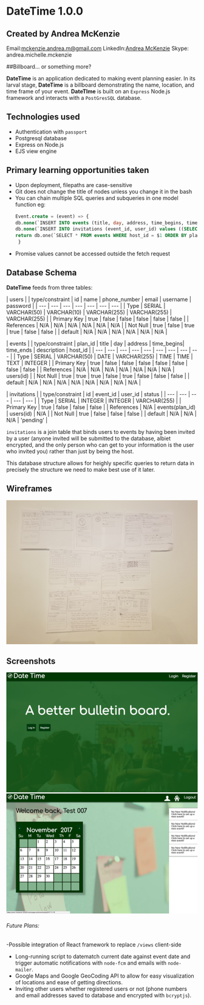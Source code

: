 # DateTime 1.0.0
## Created by Andrea McKenzie
  Email:[mckenzie.andrea.m@gmail.com](mailto:mckenzie.andrea.m@gmail.com)
  LinkedIn:[Andrea McKenzie](https://www.linkedin.com/in/andrea-mckenzie/)
  Skype: andrea.michelle.mckenzie

##Billboard... or something more?

**DateTime** is an application dedicated to making event planning easier. In its larval stage, **DateTime** is a billboard demonstrating the name, location, and time frame of your event. **DateTIme** is built on an `Express` Node.js framework and interacts with a `PostGresSQL` database.

## Technologies used 

- Authentication with `passport`
- Postgresql database
- Express on Node.js 
- EJS view engine

## Primary learning opportunities taken

- Upon deployment, filepaths are case-sensitive
- Git does not change the title of nodes unless you change it in the bash
- You can chain multiple SQL queries and subqueries in one model function
   eg:
   ```SQL
   Event.create = (event) => {
  db.none(`INSERT INTO events (title, day, address, time_begins, time_ends, description, host_id) VALUES ($1,$2,$3,$4,$5,$6,$7)`,[event.title, event.day, event.address, event.time_begins, event.time_ends, event.description, event.host_id])
  db.none(`INSERT INTO invitations (event_id, user_id) values ((SELECT plan_id FROM events WHERE host_id = $1 ORDER BY plan_id DESC LIMIT 1), $1);`,[event.host_id]);
  return db.one(`SELECT * FROM events WHERE host_id = $1 ORDER BY plan_id DESC LIMIT 1;`,[event.host_id]);
    }
   ``` 
- Promise values cannot be accessed outside the fetch request


## Database Schema

**DateTime** feeds from three tables: 

| users |
| type/constraint | id | name | phone_number | email | username | password |
| --- | --- | --- | --- | --- | --- | --- |
| Type | SERIAL | VARCHAR(50) | VARCHAR(10) | VARCHAR(255) | VARCHAR(255) | VARCHAR(255) |
| Primary Key | true | false | false | false | false | false |
| References | N/A | N/A | N/A | N/A | N/A | N/A |
| Not Null | true | false | true | true | false | false |
| default | N/A | N/A | N/A | N/A | N/A | N/A |

| events |
| type/constraint | plan_id | title | day | address | time_begins| time_ends | description | host_id |
| --- | --- | --- | --- | --- | --- | --- | --- | --- |
| Type | SERIAL | VARCHAR(50) | DATE | VARCHAR(255) | TIME | TIME | TEXT | INTEGER |
| Primary Key | true | false | false | false | false | false | false | false |
| References | N/A | N/A | N/A | N/A | N/A | N/A | N/A | users(id) |
| Not Null | true | true | true | false | true | false | false | false |
| default | N/A | N/A | N/A | N/A | N/A | N/A | N/A | N/A |


| invitations |
| type/constraint | id | event_id | user_id | status |
| --- | --- | --- | --- | --- |
| Type | SERIAL | INTEGER | INTEGER | VARCHAR(255) |
| Primary Key | true | false | false | false |
| References | N/A | events(plan_id) | users(id) | N/A |
| Not Null | true | false | false | false |
| default | N/A | N/A | N/A | 'pending' |

`invitations` is a join table that binds users to events by having been invited by a user (anyone invited will be submitted to the database, albiet encrypted, and the only person who can get to your information is the user who invited you) rather than just by being the host.

This database structure allows for heighly specific queries to return data in precisely the structure we need to make best use of it later. 

## Wireframes

![Wireframes](public/images/wireframes.jpg) 

## Screenshots 

![Landing Page](landing-page.png)
![Calendar View](calendar.png)

###### Future Plans:
-Possible integration of React framework to replace `/views` client-side
- Long-running script to datematch current date against event date and trigger automatic notifications with `node-fcm` and emails with `node-mailer`. 
- Google Maps and Google GeoCoding API to allow for easy visualization of locations and ease of getting directions.
- Inviting other users whether registered users or not (phone numbers and email addresses saved to database and encrypted with `bcryptjs`).
